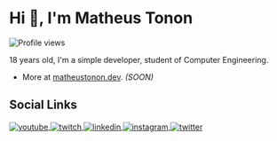 <h1 align="left">Hi 👋, I'm Matheus Tonon</h1>
<p align="left"> <img src="https://komarev.com/ghpvc/?username=matheustonon1&color=gray" alt="Profile views" /> </p>

18 years old, I'm a simple developer, student of Computer Engineering.
- More at [matheustonon.dev](matheustonon.dev). *(SOON)*

## Social Links

<p align="left">
    <a href="https://www.youtube.com/@mathxustonon/" target="_blank">
      <img align="center" src="https://img.shields.io/badge/-Matheus Tonon-05122A?style=flat&logo=youtube" alt="youtube"/>
</a>
    <a href="https://twitch.tv/mathxustonon" target="_blank">
      <img align="center" src="https://img.shields.io/badge/-mathxustonon-05122A?style=flat&logo=twitch" alt="twitch"/>  
</a>
<a href="https://www.linkedin.com/in/mathxustonon/" target="_blank">
  <img align="center" src="https://img.shields.io/badge/-mathxustonon-05122A?style=flat&logo=linkedin" alt="linkedin"/>
</a>
    <a href="https://instagram.com/mathxustonon" target="_blank">
     <img align="center" src="https://img.shields.io/badge/-mathxustonon-05122A?style=flat&logo=instagram" alt="instagram"/>
</a>
    <a href="https://twitter.com/mathxustonon" target="_blank">
     <img align="center" src="https://img.shields.io/badge/-mathxustonon-05122A?style=flat&logo=twitter" alt="twitter"/>
</a>
</p>
